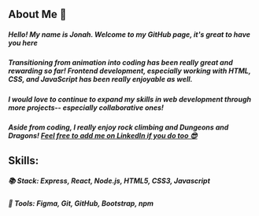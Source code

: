 ## About Me 🧐

##### Hello! My name is Jonah. Welcome to my GitHub page, it's great to have you here
##### Transitioning from animation into coding has been really great and rewarding so far! Frontend development, especially working with HTML, CSS, and JavaScript has been really enjoyable as well.
##### I would love to continue to expand my skills in web development through more projects-- especially collaborative ones!
##### Aside from coding, I really enjoy rock climbing and Dungeons and Dragons! [Feel free to add me on LinkedIn if you do too 😎](https://www.linkedin.com/in/jonah-cj-park/)

## Skills:
##### 📚 Stack: Express, React, Node.js, HTML5, CSS3, Javascript
##### 🔧 Tools: Figma, Git, GitHub, Bootstrap, npm


<!--
**jonahp001/jonahp001** is a ✨ _special_ ✨ repository because its `README.md` (this file) appears on your GitHub profile.

Here are some ideas to get you started:

- 🔭 I’m currently working on ...😃
- 🌱 I’m currently learning ...
- 👯 I’m looking to collaborate on ...
- 🤔 I’m looking for help with ...
- 💬 Ask me about ...
- 📫 How to reach me: ...
- 😄 Pronouns: ...
- ⚡ Fun fact: ...
-->
